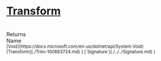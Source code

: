 # [Transform](./Trim-100663724.md)


<br>
Returns<img width=542/>Name
<br>
<sub>[Void](https://docs.microsoft.com/en-us/dotnet/api/System.Void)</sub><img width=500/><sub>[Transform](./Trim-100663724.md) ( [`Signature`](./../../Signature.md) )</sub><br>


